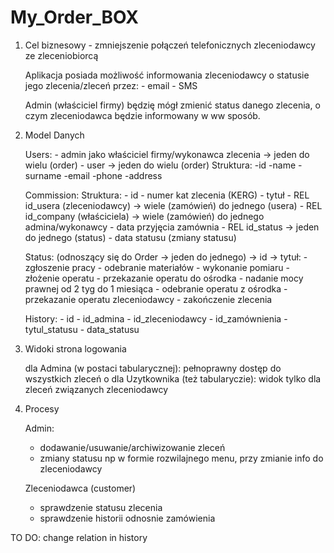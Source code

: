 # My_Order_BOX #

1. Cel biznesowy - zmniejszenie połączeń telefonicznych zleceniodawcy ze zleceniobiorcą
    
    Aplikacja posiada możliwość informowania zleceniodawcy o statusie jego zlecenia/zleceń przez:
       - email 
       - SMS
    
    Admin (właściciel firmy) będzię mógł zmienić status danego zlecenia, o czym zleceniodawca będzie informowany w ww sposób.

2. Model Danych

    Users:
        - admin jako właściciel firmy/wykonawca zlecenia -> jeden do wielu (order)
        - user -> jeden do wielu (order)
        Struktura:
            -id
            -name
            -surname
            -email
            -phone
            -address

    Commission:
        Struktura:
            - id 
            - numer kat zlecenia (KERG)
            - tytuł
            - REL id_usera (zleceniodawcy) -> wiele (zamówień) do jednego (usera)
            - REL id_company (właściciela) -> wiele (zamówień) do jednego admina/wykonawcy
            - data przyjęcia zamównia
            - REL id_status -> jeden do jednego (status)
            - data statusu (zmiany statusu)
    
    Status: (odnoszący się do Order -> jeden do jednego)
        -> id
        -> tytuł: 
            - zgłoszenie pracy
            - odebranie materiałów
            - wykonanie pomiaru 
            - złożenie operatu
            - przekazanie operatu do ośrodka - nadanie mocy prawnej od 2 tyg do 1 miesiąca
            - odebranie operatu z ośrodka
            - przekazanie operatu zleceniodawcy
            - zakończenie zlecenia
    
    
    History:
        - id
        - id_admina
        - id_zleceniodawcy
        - id_zamównienia
        - tytul_statusu
        - data_statusu


3. Widoki
    strona logowania

    dla Admina (w postaci tabularycznej):
        pełnoprawny dostęp do wszystkich zleceń o
    dla Uzytkownika (też tabularyczie):
        widok tylko dla zleceń związanych zleceniodawcy

4. Procesy

    Admin: 
    - dodawanie/usuwanie/archiwizowanie zleceń
    - zmiany statusu np w formie rozwilajnego menu, przy zmianie info do zleceniodawcy

    Zleceniodawca (customer)
    - sprawdzenie statusu zlecenia 
    - sprawdzenie historii odnosnie zamówienia

TO DO:
change relation in history
